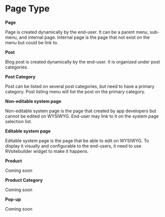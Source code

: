 # Page Type

**Page**

Page is created dynamically by the end-user. It can be a parent menu, sub-menu, and internal page. Internal page is the page that not exist on the menu but could be link to.

**Post**

Blog post is created dynamically by the end-user. It is organized under post categories. 

**Post Category** 

Post can be listed on several post categories, but need to have a primary category. Post listing menu will list the post on the primary category. 

**Non-editable system page**

Non-editable system page is the page that created by app developers but cannot be edited on WYSIWYG. End-user may link to it on the system page selection list.

**Editable system page**

Editable system page is the page that be able to edit on WYSIWYG. To display it visually and configurable to the end-users, it need to use RVsitebuilder widget to make it happens.

**Product**

Coming soon 

**Product Category**

Coming soon 

**Pop-up**

Coming soon 